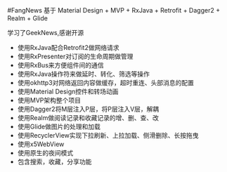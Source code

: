 #FangNews
基于 Material Design + MVP + RxJava + Retrofit + Dagger2 + Realm + Glide

学习了GeekNews,感谢开源


 - 使用RxJava配合Retrofit2做网络请求
 - 使用RxPresenter对订阅的生命周期做管理
 - 使用RxBus来方便组件间的通信
 - 使用RxJava操作符来做延时、转化、筛选等操作
 - 使用okhttp3对网络返回内容做缓存，超时重连、头部消息的配置
 - 使用Material Design控件和转场动画
 - 使用MVP架构整个项目
 - 使用Dagger2将M层注入P层，将P层注入V层，解耦
 - 使用Realm做阅读记录和收藏记录的增、删、查、改
 - 使用Glide做图片的处理和加载
 - 使用RecyclerView实现下拉刷新、上拉加载、侧滑删除、长按拖曳
 - 使用x5WebView
 - 使用原生的夜间模式
 - 包含搜索，收藏，分享功能
   
